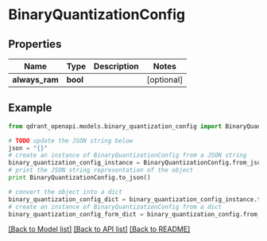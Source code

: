 # BinaryQuantizationConfig


## Properties
Name | Type | Description | Notes
------------ | ------------- | ------------- | -------------
**always_ram** | **bool** |  | [optional] 

## Example

```python
from qdrant_openapi.models.binary_quantization_config import BinaryQuantizationConfig

# TODO update the JSON string below
json = "{}"
# create an instance of BinaryQuantizationConfig from a JSON string
binary_quantization_config_instance = BinaryQuantizationConfig.from_json(json)
# print the JSON string representation of the object
print BinaryQuantizationConfig.to_json()

# convert the object into a dict
binary_quantization_config_dict = binary_quantization_config_instance.to_dict()
# create an instance of BinaryQuantizationConfig from a dict
binary_quantization_config_form_dict = binary_quantization_config.from_dict(binary_quantization_config_dict)
```
[[Back to Model list]](../README.md#documentation-for-models) [[Back to API list]](../README.md#documentation-for-api-endpoints) [[Back to README]](../README.md)


